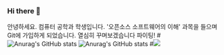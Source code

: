### Hi there 👋
 안녕하세요. 컴퓨터 공학과 학생입니다. '오픈소스 소프트웨어의 이해' 과목을 들으며 Git에 가입하게 되었습니다. 열심히 꾸며보겠습니다 파이팅!
 #![Anurag's GitHub stats](https://github-readme-stats.vercel.app/api?username=본인깃계정명&show_icons=true&theme=radical)
  ![Anurag's GitHub stats](https://github-readme-stats.vercel.app/api?username=baeyuna97&show_icons=true&theme=radical)
 #<img src="https://img.shields.io/badge/Python-3766AB?style=flat-square&logo=Python&logoColor=white"/>
 <!--

**seokhyunkwon/seokhyunkwon** is a ✨ _special_ ✨ repository because its `README.md` (this file) appears on your GitHub profile.

Here are some ideas to get you started:

- 🔭 I’m currently working on ...
- 🌱 I’m currently learning ...
- 👯 I’m looking to collaborate on ...
- 🤔 I’m looking for help with ...
- 💬 Ask me about ...
- 📫 How to reach me: ...
- 😄 Pronouns: ...
- ⚡ Fun fact: ...
-->
